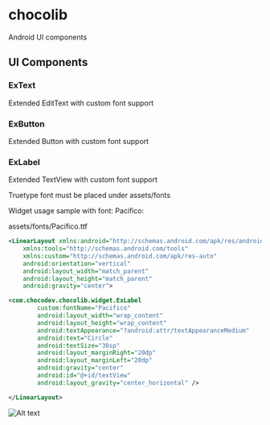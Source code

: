 chocolib
========

Android UI components

## UI Components

### ExText
Extended EditText with custom font support
### ExButton
Extended Button with custom font support
### ExLabel
Extended TextView with custom font support

Truetype font must be placed under assets/fonts

Widget usage sample with font: Pacifico:

assets/fonts/Pacifico.ttf

```xml
<LinearLayout xmlns:android="http://schemas.android.com/apk/res/android"
    xmlns:tools="http://schemas.android.com/tools"
    xmlns:custom="http://schemas.android.com/apk/res-auto"
    android:orientation="vertical"
    android:layout_width="match_parent"
    android:layout_height="match_parent"
    android:gravity="center">

<com.chocodev.chocolib.widget.ExLabel
        custom:fontName="Pacifico"
        android:layout_width="wrap_content"
        android:layout_height="wrap_content"
        android:textAppearance="?android:attr/textAppearanceMedium"
        android:text="Circle"
        android:textSize="30sp"
        android:layout_marginRight="20dp"
        android:layout_marginLeft="20dp"
        android:gravity="center"
        android:id="@+id/textView"
        android:layout_gravity="center_horizontal" />

</LinearLayout>

```

![Alt text](/doc/exlabel.png)